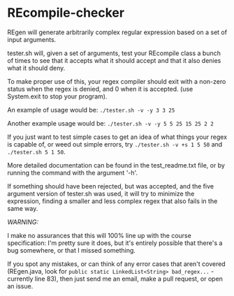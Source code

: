 # REcompile-checker
REgen will generate arbitrarily complex regular expression based on a set of input arguments.

tester.sh will, given a set of arguments, test your REcompile class a bunch of times to see that it accepts what it should accept and that it also denies what it should deny.

To make proper use of this, your regex compiler should exit with a non-zero status when the regex is denied, and 0 when it is accepted. (use System.exit to stop your program).

An example of usage would be: `./tester.sh -v -y 3 3 25`

Another example usage would be: `./tester.sh -v -y 5 5 25 15 25 2 2`

If you just want to test simple cases to get an idea of what things your regex is capable of, or weed out simple errors, try `./tester.sh -v +s 1 5 50` and `./tester.sh 5 1 50`.

More detailed documentation can be found in the test_readme.txt file, or by running the command with the argument '-h'.

If something should have been rejected, but was accepted, and the five argument version of tester.sh was used, it will try to minimize the expression, finding a smaller and less complex regex that also fails in the same way.

*WARNING:*

I make no assurances that this will 100% line up with the course specification: I'm pretty sure it does, but it's entirely possible that there's a bug somewhere, or that I missed something.

If you spot any mistakes, or can think of any error cases that aren't covered (REgen.java, look for `public static LinkedList<String> bad_regex...` - currently line 83), then just send me an email, make a pull request,  or open an issue.

